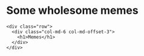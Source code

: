 # Some wholesome memes
```
<div class="row">
  <div class="col-md-6 col-md-offset-3">
    <h1>Memes</h1>
  </div>
</div>
```

